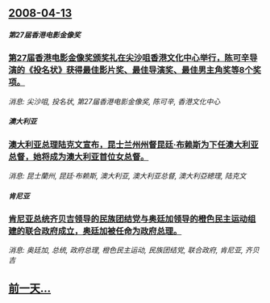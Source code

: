 ## [2008-04-13](/news/2008/04/13/index.md)

##### 第27届香港电影金像奖
### [第27届香港电影金像奖颁奖礼在尖沙咀香港文化中心举行，陈可辛导演的《投名状》获得最佳影片奖、最佳导演奖、最佳男主角奖等8个奖项。](/news/2008/04/13/第27届香港电影金像奖颁奖礼在尖沙咀香港文化中心举行-陈可辛导演的-投名状-获得最佳影片奖-最佳导演奖-最佳男主角奖等8.md)
_消息: 尖沙咀, 投名状, 第27届香港电影金像奖, 陈可辛, 香港文化中心_

##### 澳大利亚
### [澳大利亚总理陆克文宣布，昆士兰州州督昆廷·布赖斯为下任澳大利亚总督，她将成为澳大利亚首位女总督。](/news/2008/04/13/澳大利亚总理陆克文宣布-昆士兰州州督昆廷-布赖斯为下任澳大利亚总督-她将成为澳大利亚首位女总督.md)
_消息: 昆士蘭州, 昆廷·布赖斯, 澳大利亚, 澳大利亚总督, 澳大利亞總理, 陆克文_

##### 肯尼亚
### [肯尼亚总统齐贝吉领导的民族团结党与奥廷加领导的橙色民主运动组建的联合政府成立，奥廷加被任命为政府总理。](/news/2008/04/13/肯尼亚总统齐贝吉领导的民族团结党与奥廷加领导的橙色民主运动组建的联合政府成立-奥廷加被任命为政府总理.md)
_消息: 奥廷加, 总统, 政府总理, 橙色民主运动, 民族团结党, 联合政府, 肯尼亚, 齐贝吉_

## [前一天...](/news/2008/04/12/index.md)

